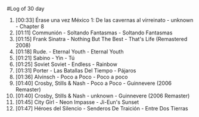 #Log of 30 day

1. [00:33] Érase una vez México 1: De las cavernas al virreinato - unknown - Chapter 8
1. [01:11] Communión - Soltando Fantasmas - Soltando Fantasmas
1. [01:15] Frank Sinatra - Nothing But The Best - That's Life (Remastered 2008)
1. [01:18] Rude. - Eternal Youth - Eternal Youth
1. [01:21] Sabino - Yin - Tú
1. [01:25] Soviet Soviet - Endless - Rainbow
1. [01:31] Porter - Las Batallas Del Tiempo - Pájaros
1. [01:36] Alvinsch - Poco a Poco - Poco a poco
1. [01:40] Crosby, Stills & Nash - Poco a Poco - Guinnevere (2006 Remaster)
1. [01:40] Crosby, Stills & Nash - unknown - Guinnevere (2006 Remaster)
1. [01:45] City Girl - Neon Impasse - Ji-Eun's Sunset
1. [01:47] Héroes del Silencio - Senderos De Traición - Entre Dos Tierras
